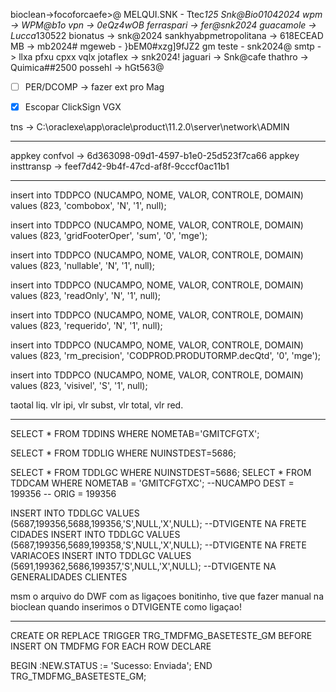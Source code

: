 bioclean->focoforcaefe>@
	MELQUI.SNK - Ttec*125
	Snk@Bio01042024
	wpm -> WPM@b1o
vpn -> 0eQz4wOB
ferraspari -> fer@snk2024
guacamole → Lucca*130522
bionatus -> snk@2024
sankhyabpmetropolitana -> 618ECEAD
MB -> mb2024#
mgeweb - }bEM0#xzg]9fJZ2
gm teste - snk2024@
smtp -> llxa pfxu cpxx vqlx
jotaflex -> snk2024!
jaguari -> Snk@cafe
thathro -> Quimica##2500
possehl -> hGt563@


- [ ] PER/DCOMP -> fazer ext pro Mag
- [x] Escopar ClickSign VGX



tns -> C:\oraclexe\app\oracle\product\11.2.0\server\network\ADMIN


---

appkey confvol -> 6d363098-09d1-4597-b1e0-25d523f7ca66
appkey insttransp -> feef7d42-9b4f-47cd-af8f-9cccf0ac11b1

---

insert into TDDPCO (NUCAMPO, NOME, VALOR, CONTROLE, DOMAIN)
values (823, 'combobox', 'N', '1', null);

insert into TDDPCO (NUCAMPO, NOME, VALOR, CONTROLE, DOMAIN)
values (823, 'gridFooterOper', 'sum', '0', 'mge');

insert into TDDPCO (NUCAMPO, NOME, VALOR, CONTROLE, DOMAIN)
values (823, 'nullable', 'N', '1', null);

insert into TDDPCO (NUCAMPO, NOME, VALOR, CONTROLE, DOMAIN)
values (823, 'readOnly', 'N', '1', null);

insert into TDDPCO (NUCAMPO, NOME, VALOR, CONTROLE, DOMAIN)
values (823, 'requerido', 'N', '1', null);

insert into TDDPCO (NUCAMPO, NOME, VALOR, CONTROLE, DOMAIN)
values (823, 'rm_precision', 'CODPROD.PRODUTORMP.decQtd', '0', 'mge');

insert into TDDPCO (NUCAMPO, NOME, VALOR, CONTROLE, DOMAIN)
values (823, 'visivel', 'S', '1', null);

taotal liq. vlr ipi, vlr subst, vlr total, vlr red.


---

SELECT * FROM TDDINS WHERE NOMETAB='GMITCFGTX';

SELECT * FROM TDDLIG WHERE NUINSTDEST=5686;

SELECT * FROM TDDLGC WHERE NUINSTDEST=5686;
SELECT * FROM TDDCAM WHERE NOMETAB = 'GMITCFGTXC';
--NUCAMPO DEST = 199356
-- ORIG = 199356

INSERT INTO TDDLGC VALUES (5687,199356,5688,199356,'S',NULL,'X',NULL); --DTVIGENTE NA FRETE CIDADES
INSERT INTO TDDLGC VALUES (5687,199356,5689,199358,'S',NULL,'X',NULL); --DTVIGENTE NA FRETE VARIACOES
INSERT INTO TDDLGC VALUES (5691,199362,5686,199357,'S',NULL,'X',NULL); --DTVIGENTE NA GENERALIDADES CLIENTES

msm o arquivo do DWF com as ligaçoes bonitinho, tive que fazer manual na bioclean quando inserimos o DTVIGENTE como ligaçao!


---

CREATE OR REPLACE TRIGGER TRG_TMDFMG_BASETESTE_GM
  BEFORE INSERT ON TMDFMG
  FOR EACH ROW
DECLARE

BEGIN
  :NEW.STATUS := 'Sucesso: Enviada';
END TRG_TMDFMG_BASETESTE_GM;
